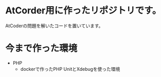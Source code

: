 # AtCorder用に作ったリポジトリです。
AtCoderの問題を解いたコードを置いています。
# 今まで作った環境
- PHP
    - dockerで作ったPHP UnitとXdebugを使った環境

